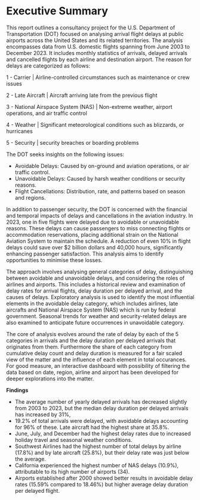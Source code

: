 # Executive Summary

This report outlines a consultancy project for the U.S. Department of Transportation (DOT) focused on analysing arrival flight delays at public airports across the United States and its related territories. The analysis encompasses data from U.S. domestic flights spanning from June 2003 to December 2023. It includes monthly statistics of arrivals, delayed arrivals and cancelled flights by each airline and destination airport. The reason for delays are categorized as follows: 

1 - Carrier | Airline-controlled circumstances such as maintenance or crew issues

2 - Late Aircraft | Aircraft arriving late from the previous flight 

3 - National Airspace System (NAS) | Non-extreme weather, airport operations, and air traffic control 

4 - Weather | Significant meteorological conditions such as blizzards, or hurricanes 

5 - Security | security breaches or boarding problems 

The DOT seeks insights on the following issues:

- Avoidable Delays: Caused by on-ground and aviation operations, or air traffic control.
- Unavoidable Delays: Caused by harsh weather conditions or security reasons.
- Flight Cancellations: Distribution, rate, and patterns based on season and regions.

In addition to passenger security, the DOT is concerned with the financial and temporal impacts of delays and cancellations in the aviation industry. In 2023, one in five flights were delayed due to avoidable or unavoidable reasons. These delays can cause passengers to miss connecting flights or accommodation reservations, placing additional strain on the National Aviation System to maintain the schedule. A reduction of even 10% in flight delays could save over $2 billion dollars and 40,000 hours, significantly enhancing passenger satisfaction. This analysis aims to identify opportunities to minimise these losses.

The approach involves analysing general categories of delay, distinguishing between avoidable and unavoidable delays, and considering the roles of airlines and airports. This includes a historical review and examination of delay rates for arrival flights, delay duration per delayed arrival, and the causes of delays. Exploratory analysis is used to identify the most influential elements in the avoidable delay category, which includes airlines, late aircrafts and National Airspace System (NAS) which is run by federal government. Seasonal trends for weather and security-related delays are also examined to anticipate future occurrences in unavoidable category.

The core of analysis evolves around the rate of delay by each of the 5 categories in arrivals and the delay duration per delayed arrivals that originates from them. Furthermore the share of each category from cumulative delay count and delay duration is measured for a fair scaled view of the matter and the influence of each element in total occurances. 
For good measure, an interactive dashboard with possibility of filtering the data based on date, region, airline and airport has been developed for deeper explorations into the matter.

**Findings**

- The average number of yearly delayed arrivals has decreased slightly from 2003 to 2023, but the median delay duration per delayed arrivals has increased by 31%, 
- 19.2% of total arrivals were delayed, with avoidable delays accounting for 96% of these. Late aircraft had the highest share at 35.8%.
- June, July, and December had the highest delay rates due to increased holiday travel and seasonal weather conditions.
- Southwest Airlines had the highest number of total delays by airline (17.8%) and by late aircraft (25.8%), but their delay rate was just below the average.
- California experienced the highest number of NAS delays (10.9%), attributable to its high number of airports (34).
- Airports established after 2000 showed better results in avoidable delay rates (15.59% compared to 18.46%) but higher average delay duration per delayed flight.
